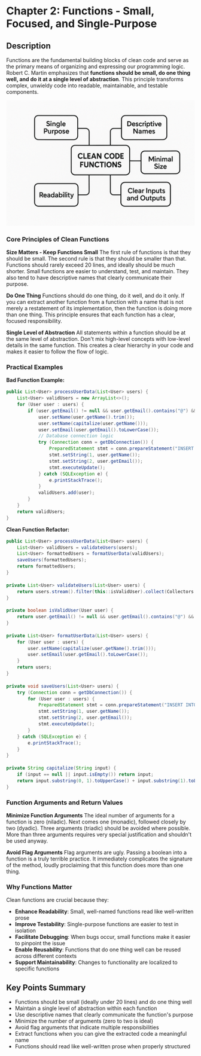 # Chapter 2: Functions - Small, Focused, and Single-Purpose

## Description

Functions are the fundamental building blocks of clean code and serve as the primary means of organizing and expressing our programming logic. Robert C. Martin emphasizes that **functions should be small, do one thing well, and do it at a single level of abstraction**. This principle transforms complex, unwieldy code into readable, maintainable, and testable components.

![Single Responsibility](images/2_clean_code_functions.png)

### Core Principles of Clean Functions

**Size Matters - Keep Functions Small**
The first rule of functions is that they should be small. The second rule is that they should be smaller than that. Functions should rarely exceed 20 lines, and ideally should be much shorter. Small functions are easier to understand, test, and maintain. They also tend to have descriptive names that clearly communicate their purpose.

**Do One Thing**
Functions should do one thing, do it well, and do it only. If you can extract another function from a function with a name that is not merely a restatement of its implementation, then the function is doing more than one thing. This principle ensures that each function has a clear, focused responsibility.

**Single Level of Abstraction**
All statements within a function should be at the same level of abstraction. Don't mix high-level concepts with low-level details in the same function. This creates a clear hierarchy in your code and makes it easier to follow the flow of logic.

### Practical Examples

**Bad Function Example:**
```java
public List<User> processUserData(List<User> users) {
    List<User> validUsers = new ArrayList<>();
    for (User user : users) {
        if (user.getEmail() != null && user.getEmail().contains("@") && user.getName().length() > 0) {
            user.setName(user.getName().trim());
            user.setName(capitalize(user.getName()));
            user.setEmail(user.getEmail().toLowerCase());
            // Database connection logic
            try (Connection conn = getDbConnection()) {
                PreparedStatement stmt = conn.prepareStatement("INSERT INTO users (name, email) VALUES (?, ?)");
                stmt.setString(1, user.getName());
                stmt.setString(2, user.getEmail());
                stmt.executeUpdate();
            } catch (SQLException e) {
                e.printStackTrace();
            }
            validUsers.add(user);
        }
    }
    return validUsers;
}
```

**Clean Function Refactor:**
```java
public List<User> processUserData(List<User> users) {
    List<User> validUsers = validateUsers(users);
    List<User> formattedUsers = formatUserData(validUsers);
    saveUsers(formattedUsers);
    return formattedUsers;
}

private List<User> validateUsers(List<User> users) {
    return users.stream().filter(this::isValidUser).collect(Collectors.toList());
}

private boolean isValidUser(User user) {
    return user.getEmail() != null && user.getEmail().contains("@") && user.getName().length() > 0;
}

private List<User> formatUserData(List<User> users) {
    for (User user : users) {
        user.setName(capitalize(user.getName().trim()));
        user.setEmail(user.getEmail().toLowerCase());
    }
    return users;
}

private void saveUsers(List<User> users) {
    try (Connection conn = getDbConnection()) {
        for (User user : users) {
            PreparedStatement stmt = conn.prepareStatement("INSERT INTO users (name, email) VALUES (?, ?)");
            stmt.setString(1, user.getName());
            stmt.setString(2, user.getEmail());
            stmt.executeUpdate();
        }
    } catch (SQLException e) {
        e.printStackTrace();
    }
}

private String capitalize(String input) {
    if (input == null || input.isEmpty()) return input;
    return input.substring(0, 1).toUpperCase() + input.substring(1).toLowerCase();
}

```

### Function Arguments and Return Values

**Minimize Function Arguments**
The ideal number of arguments for a function is zero (niladic). Next comes one (monadic), followed closely by two (dyadic). Three arguments (triadic) should be avoided where possible. More than three arguments requires very special justification and shouldn't be used anyway.

**Avoid Flag Arguments**
Flag arguments are ugly. Passing a boolean into a function is a truly terrible practice. It immediately complicates the signature of the method, loudly proclaiming that this function does more than one thing.

### Why Functions Matter

Clean functions are crucial because they:
- **Enhance Readability**: Small, well-named functions read like well-written prose
- **Improve Testability**: Single-purpose functions are easier to test in isolation
- **Facilitate Debugging**: When bugs occur, small functions make it easier to pinpoint the issue
- **Enable Reusability**: Functions that do one thing well can be reused across different contexts
- **Support Maintainability**: Changes to functionality are localized to specific functions

## Key Points Summary

- Functions should be small (ideally under 20 lines) and do one thing well
- Maintain a single level of abstraction within each function
- Use descriptive names that clearly communicate the function's purpose
- Minimize the number of arguments (zero to two is ideal)
- Avoid flag arguments that indicate multiple responsibilities
- Extract functions when you can give the extracted code a meaningful name
- Functions should read like well-written prose when properly structured
